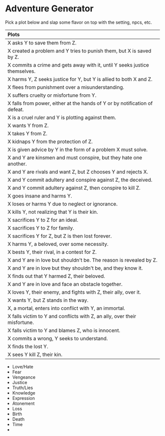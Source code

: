 # Adventure Generator

Pick a plot below and slap some flavor on top with the setting, npcs, etc.

| Plots |
|:--- |
| X asks Y to save them from Z. |
| X created a problem and Y tries to punish them, but X is saved by Z. |
| X commits a crime and gets away with it, until Y seeks justice themselves. |
| X harms Y, Z seeks justice for Y, but Y is allied to both X and Z. |
| X flees from punishment over a misunderstanding. |
| X suffers cruelty or misfortune from Y. |
| X falls from power, either at the hands of Y or by notification of defeat. |
| X is a cruel ruler and Y is plotting against them. |
| X wants Y from Z. |
| X takes Y from Z. |
| X kidnaps Y from the protection of Z. |
| X is given advice by Y in the form of a problem X must solve. |
| X and Y are kinsmen and must conspire, but they hate one another. |
| X and Y are rivals and want Z, but Z chooses Y and rejects X. |
| X and Y commit adultery and conspire against Z, the deceived. |
| X and Y commit adultery against Z, then conspire to kill Z. |
| X goes insane and harms Y. |
| X loses or harms Y due to neglect or ignorance. |
| X kills Y, not realizing that Y is their kin. |
| X sacrifices Y to Z for an ideal. |
| X sacrifices Y to Z for family. |
| X sacrifices Y for Z, but Z is then lost forever. |
| X harms Y, a beloved, over some necessity. |
| X bests Y, their rival, in a contest for Z. |
| X and Y are in love but shouldn't be. The reason is revealed by Z. |
| X and Y are in love but they shouldn't be, and they know it. |
| X finds out that Y harmed Z, their beloved. |
| X and Y are in love and face an obstacle together. |
| X loves Y, their enemy, and fights with Z, their ally, over it. |
| X wants Y, but Z stands in the way. |
| X, a mortal, enters into conflict with Y, an immortal. |
| X falls victim to Y and conflicts with Z, an ally, over their misfortune. |
| X falls victim to Y and blames Z, who is innocent. |
| X commits a wrong, Y seeks to understand. |
| X finds the lost Y. |
| X sees Y kill Z, their kin. |

- Love/Hate
- Fear
- Vengeance
- Justice
- Truth/Lies
- Knowledge
- Expression
- Atonement
- Loss
- Birth
- Death
- Time
- 
